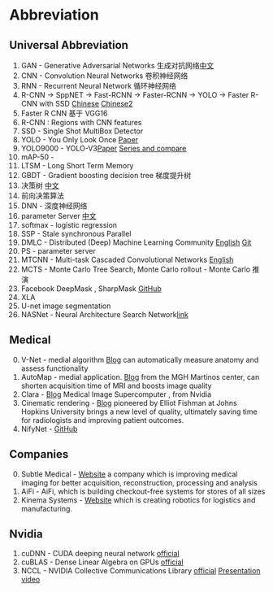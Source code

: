 # Abbreviation

## Universal Abbreviation

1. GAN - Generative Adversarial Networks 生成对抗网络[中文](https://www.leiphone.com/news/201701/Kq6FvnjgbKK8Lh8N.html)
0. CNN - Convolution Neural Networks 卷积神经网络
0. RNN - Recurrent Neural Network 循环神经网络
0. R-CNN -> SppNET -> Fast-RCNN -> Faster-RCNN -> YOLO -> Faster R-CNN with SSD
   [Chinese](https://www.cnblogs.com/skyfsm/p/6806246.html)
   [Chinese2](http://blog.csdn.net/linolzhang/article/details/54344350)
0. Faster R CNN 基于 VGG16
0. R-CNN : Regions with CNN features
0. SSD - Single Shot MultiBox Detector
0. YOLO - You Only Look Once [Paper](https://arxiv.org/abs/1506.02640)
0. YOLO9000 - YOLO-V3[Paper](https://arxiv.org/abs/1612.08242) [Series and compare](https://pjreddie.com/darknet/yolo/)
0. mAP-50 - 
0. LTSM - Long Short Term Memory
0. GBDT - Gradient boosting decision tree 梯度提升树
0. 决策树 [中文](http://www.cnblogs.com/leoo2sk/archive/2010/09/19/decision-tree.html)
0. 前向决策算法
0. DNN - 深度神经网络
0. parameter Server [中文](https://www.zhihu.com/question/26998075)
0. softmax - logistic regression
0. SSP - Stale synchronous Parallel
0. DMLC - Distributed (Deep) Machine Learning Community [English](http://dmlc.ml/)
 [Git](https://github.com/dmlc)
0. PS - parameter server
0. MTCNN - Multi-task Cascaded Convolutional Networks [English](https://kpzhang93.github.io/MTCNN_face_detection_alignment/)
0. MCTS - Monte Carlo Tree Search, Monte Carlo rollout - Monte Carlo 推演
0. Facebook DeepMask , SharpMask [GitHub](https://github.com/facebookresearch/deepmask)
0. XLA
0. U-net image segmentation
0. NASNet - Neural Architecture Search Network[link](https://arxiv.org/abs/1707.07012)

## Medical 

0. V-Net - medial algorithm [Blog](https://blogs.nvidia.com/blog/2018/03/28/ai-healthcare-gtc/) can automatically measure anatomy and assess functionality
0. AutoMap - medial application. [Blog](https://blogs.nvidia.com/blog/2018/03/28/ai-healthcare-gtc/)  from the MGH Martinos center, can shorten acquisition time of MRI and boosts image quality
0. Clara - [Blog](https://blogs.nvidia.com/blog/2018/03/28/ai-healthcare-gtc/) Medical Image Supercomputer , from Nvidia
0. Cinematic rendering -  [Blog](https://blogs.nvidia.com/blog/2018/03/28/ai-healthcare-gtc/) pioneered by Elliot Fishman at Johns Hopkins University brings a new level of quality, ultimately saving time for radiologists and improving patient outcomes.
0. NifyNet - [GitHub](https://github.com/NifTK/NiftyNet)

## Companies
0. Subtle Medical - [Website](https://subtlemedical.com/) a company which  is improving medical imaging for better acquisition, reconstruction, processing and analysis 
0. AiFi - AiFi, which is building checkout-free systems for stores of all sizes
0. Kinema Systems - [Website](http://www.kinemasystems.com/)  which is creating robotics for logistics and manufacturing.

## Nvidia
1. cuDNN - CUDA deeping neural network [official](https://developer.nvidia.com/cudnn)
2. cuBLAS - Dense Linear Algebra on GPUs [official](https://developer.nvidia.com/cublas) 
3. NCCL - NVIDIA Collective Communications Library  [official](https://developer.nvidia.com/nccl) [Presentation](http://on-demand.gputechconf.com/gtc/2017/presentation/s7155-jeaugey-nccl.pdf) [video](http://on-demand-gtc.gputechconf.com/gtcnew/on-demand-gtc.php?searchByKeyword=S7155&searchItems=session_id&sessionTopic=&sessionEvent=&sessionYear=&sessionFormat=&submit=&select=)